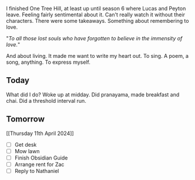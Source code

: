 I finished One Tree Hill, at least up until season 6 where Lucas and Peyton leave. Feeling fairly sentimental about it. Can't really watch it without their characters.
There were some takeaways. Something about remembering to love.

"_To all those lost souls who have forgotten to believe in the immensity of love._"

And about living.
It made me want to write my heart out. To sing. A poem, a song, anything. To express myself.

## Today
What did I do?
Woke up at midday. Did pranayama, made breakfast and chai.
Did a threshold interval run.

## Tomorrow
[[Thursday 11th April 2024]]
- [ ] Get desk
- [ ] Mow lawn
- [ ] Finish Obsidian Guide
- [ ] Arrange rent for Zac
- [ ] Reply to Nathaniel